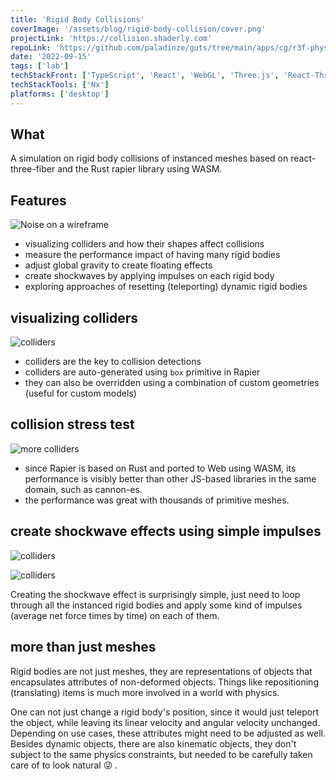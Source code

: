 ```yaml
---
title: 'Rigid Body Collisions'
coverImage: '/assets/blog/rigid-body-collision/cover.png'
projectLink: 'https://collision.shaderly.com'
repoLink: 'https://github.com/paladinze/guts/tree/main/apps/cg/r3f-physics'
date: '2022-09-15'
tags: ['lab']
techStackFront: ['TypeScript', 'React', 'WebGL', 'Three.js', 'React-Three-Fiber', 'Rapier']
techStackTools: ['Nx']
platforms: ['desktop']
---
```


## What

A simulation on rigid body collisions of instanced meshes based on react-three-fiber and the Rust rapier library using WASM.

## Features
![Noise on a wireframe](/assets/blog/rigid-body-collision/screenshot-1.png)

- visualizing colliders and how their shapes affect collisions
- measure the performance impact of having many rigid bodies
- adjust global gravity to create floating effects
- create shockwaves by applying impulses on each rigid body
- exploring approaches of resetting (teleporting) dynamic rigid bodies

## visualizing colliders

![colliders](/assets/blog/rigid-body-collision/screenshot-2.png)

- colliders are the key to collision detections
- colliders are auto-generated using `box` primitive in Rapier
- they can also be overridden using a combination of custom geometries (useful for custom models)

## collision stress test
![more colliders](/assets/blog/rigid-body-collision/screenshot-4.png)

- since Rapier is based on Rust and ported to Web using WASM, its performance is visibly better than other JS-based libraries in the same domain, such as cannon-es.
- the performance was great with thousands of primitive meshes.

## create shockwave effects using simple impulses

![colliders](/assets/blog/rigid-body-collision/screenshot-5.png)

![colliders](/assets/blog/rigid-body-collision/screenshot-3.png)

Creating the shockwave effect is surprisingly simple, just need to loop through all the instanced rigid bodies and apply some kind of impulses (average net force times by time) on each of them.

## more than just meshes
Rigid bodies are not just meshes, they are representations of objects that encapsulates attributes of non-deformed objects. Things like repositioning (translating) items is much more involved in a world with physics. 

One can not just change a rigid body's position, since it would just teleport the object, while leaving its linear velocity and angular velocity unchanged. Depending on use cases, these attributes might need to be adjusted as well. Besides dynamic objects, there are also kinematic objects, they don't subject to the same physics constraints, but needed to be carefully taken care of to look natural 😜 .


